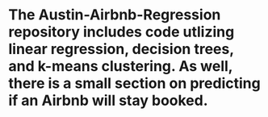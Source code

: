 # The Austin-Airbnb-Regression repository includes code utlizing linear regression, decision trees, and k-means clustering. As well, there is a small section on predicting if an Airbnb will stay booked.
